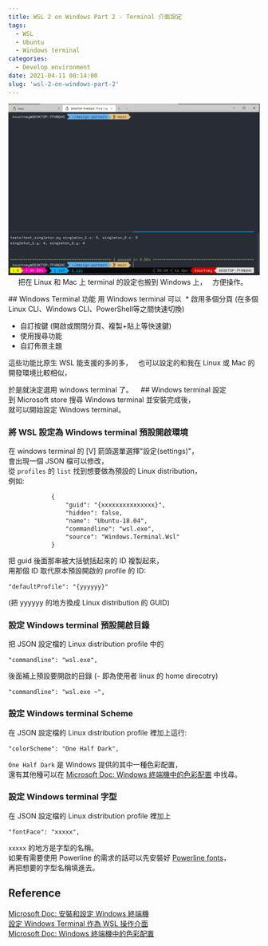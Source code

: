 ```yaml
---
title: WSL 2 on Windows Part 2 - Terminal 介面設定
tags:
  - WSL
  - Ubuntu
  - Windows terminal
categories:
  - Develop environment
date: 2021-04-11 00:14:00
slug: 'wsl-2-on-windows-part-2'
---
```

![wsl2_terminal_screenshot](/images/wsl2_terminal_screenshot.png)
  
   
把在 Linux 和 Mac 上 terminal 的設定也搬到 Windows 上，  
方便操作。

## Windows Terminal 功能
用 Windows terminal 可以
 * 啟用多個分頁 (在多個 Linux CLI、Windows CLI、PowerShell等之間快速切換)
 * 自訂按鍵 (開啟或關閉分頁、複製+貼上等快速鍵)
 * 使用搜尋功能
 * 自訂佈景主題 

這些功能比原生 WSL 能支援的多的多，  
也可以設定的和我在 Linux 或 Mac 的開發環境比較相似，  
<!-- more -->
於是就決定選用 windows terminal 了。
  
## Windows terminal 設定
到 Microsoft store 搜尋 Windows terminal 並安裝完成後，  
就可以開始設定 Windows terminal。  
  
### 將 WSL 設定為 Windows terminal 預設開啟環境 
在 windows terminal 的 [V] 箭頭選單選擇"設定(settings)"，  
會出現一個 JSON 檔可以修改，  
從 ``profiles`` 的 ``list`` 找到想要做為預設的 Linux distribution，  
例如:
```
			{
                "guid": "{xxxxxxxxxxxxxxx}",
                "hidden": false,
                "name": "Ubuntu-18.04",
                "commandline": "wsl.exe",
                "source": "Windows.Terminal.Wsl"
            }
```
把 guid 後面那串被大括號括起來的 ID 複製起來，  
用那個 ID 取代原本預設開啟的 profile 的 ID:
```
"defaultProfile": "{yyyyyy}"
```
(把 yyyyyy 的地方換成 Linux distribution 的 GUID)

### 設定 Windows terminal 預設開啟目錄  
把 JSON 設定檔的 Linux distribution profile 中的  
```
"commandline": "wsl.exe",
```
後面補上預設要開啟的目錄 (``~`` 即為使用者 linux 的 home direcotry)
```
"commandline": "wsl.exe ~",
```

### 設定 Windows terminal Scheme
在 JSON 設定檔的 Linux distribution profile 裡加上這行:
```
"colorScheme": "One Half Dark",
```
``One Half Dark`` 是 Windows 提供的其中一種色彩配置，  
還有其他種可以在 [Microsoft Doc: Windows 終端機中的色彩配置](https://docs.microsoft.com/zh-tw/windows/terminal/customize-settings/color-schemes) 中找尋。

### 設定 Windows terminal 字型
在 JSON 設定檔的 Linux distribution profile 裡加上
```
"fontFace": "xxxxx",
```
``xxxxx`` 的地方是字型的名稱。  
如果有需要使用 Powerline 的需求的話可以先安裝好 [Powerline fonts](https://github.com/powerline/fonts)，  
再把想要的字型名稱填進去。  


## Reference
[Microsoft Doc: 安裝和設定 Windows 終端機](https://docs.microsoft.com/zh-tw/windows/terminal/get-started)  
[設定 Windows Terminal 作為 WSL 操作介面](https://samkuo.me/post/2020/05/windows-terminal-default-wsl-ubuntu-shell/)  
[Microsoft Doc: Windows 終端機中的色彩配置](https://docs.microsoft.com/zh-tw/windows/terminal/customize-settings/color-schemes)
